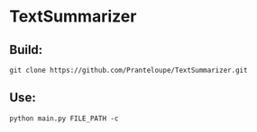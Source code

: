 # TextSummarizer

## Build:
  `git clone https://github.com/Pranteloupe/TextSummarizer.git`
  
## Use:
  `python main.py FILE_PATH -c`
